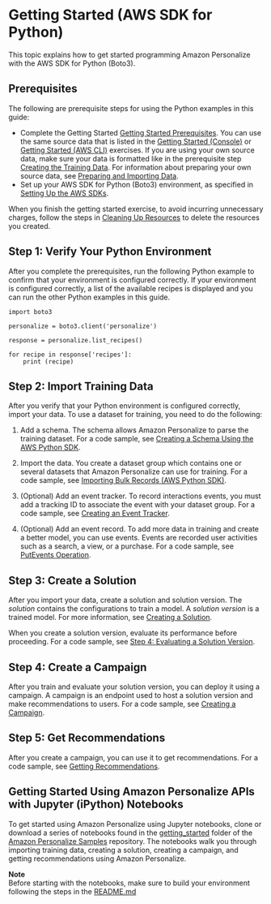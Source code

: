 # Getting Started \(AWS SDK for Python\)<a name="getting-started-python"></a>

This topic explains how to get started programming Amazon Personalize with the AWS SDK for Python \(Boto3\)\.

## Prerequisites<a name="gs-sdk-prerequisites"></a>

The following are prerequisite steps for using the Python examples in this guide:
+ Complete the Getting Started [Getting Started Prerequisites](gs-prerequisites.md)\. You can use the same source data that is listed in the [Getting Started \(Console\)](getting-started-console.md) or [Getting Started \(AWS CLI\)](getting-started-cli.md) exercises\. If you are using your own source data, make sure your data is formatted like in the prerequisite step [Creating the Training Data](gs-prerequisites.md#gs-upload-to-bucket)\. For information about preparing your own source data, see [Preparing and Importing Data](data-prep.md)\. 
+ Set up your AWS SDK for Python \(Boto3\) environment, as specified in [Setting Up the AWS SDKs](aws-personalize-set-up-sdks.md)\.

When you finish the getting started exercise, to avoid incurring unnecessary charges, follow the steps in [Cleaning Up Resources](gs-cleanup.md) to delete the resources you created\. 

## Step 1: Verify Your Python Environment<a name="gs-python-example"></a>

After you complete the prerequisites, run the following Python example to confirm that your environment is configured correctly\. If your environment is configured correctly, a list of the available recipes is displayed and you can run the other Python examples in this guide\. 

```
import boto3

personalize = boto3.client('personalize')

response = personalize.list_recipes()

for recipe in response['recipes']:
    print (recipe)
```

## Step 2: Import Training Data<a name="getting-started-python-import-dataset"></a>

After you verify that your Python environment is configured correctly, import your data\. To use a dataset for training, you need to do the following:

1. Add a schema\. The schema allows Amazon Personalize to parse the training dataset\. For a code sample, see [Creating a Schema Using the AWS Python SDK](how-it-works-dataset-schema.md#python-schema-ex)\.

1. Import the data\. You create a dataset group which contains one or several datasets that Amazon Personalize can use for training\. For a code sample, see [Importing Bulk Records \(AWS Python SDK\)](bulk-data-import-step.md#python-import-ex)\.

1. \(Optional\) Add an event tracker\. To record interactions events, you must add a tracking ID to associate the event with your dataset group\. For a code sample, see [Creating an Event Tracker](recording-events.md#event-get-tracker)\.

1. \(Optional\) Add an event record\. To add more data in training and create a better model, you can use events\. Events are recorded user activities such as a search, a view, or a purchase\. For a code sample, see [PutEvents Operation](recording-events.md#event-record-api)\.

## Step 3: Create a Solution<a name="getting-started-python-create-solution"></a>

After you import your data, create a solution and solution version\. The *solution* contains the configurations to train a model\. A *solution version* is a trained model\. For more information, see [Creating a Solution](training-deploying-solutions.md)\.

When you create a solution version, evaluate its performance before proceeding\. For a code sample, see [Step 4: Evaluating a Solution Version](working-with-training-metrics.md)\.

## Step 4: Create a Campaign<a name="getting-started-python-deploy-solution"></a>

After you train and evaluate your solution version, you can deploy it using a campaign\. A campaign is an endpoint used to host a solution version and make recommendations to users\. For a code sample, see [Creating a Campaign](campaigns.md)\.

## Step 5: Get Recommendations<a name="getting-started-python-get-recommendations"></a>

After you create a campaign, you can use it to get recommendations\. For a code sample, see [Getting Recommendations](getting-real-time-recommendations.md#recommendations)\.

## Getting Started Using Amazon Personalize APIs with Jupyter \(iPython\) Notebooks<a name="gs-jupyter-notebook"></a>

 To get started using Amazon Personalize using Jupyter notebooks, clone or download a series of notebooks found in the [getting\_started](https://github.com/aws-samples/amazon-personalize-samples/tree/master/getting_started) folder of the [Amazon Personalize Samples](https://github.com/aws-samples/amazon-personalize-samples) repository\. The notebooks walk you through importing training data, creating a solution, creating a campaign, and getting recommendations using Amazon Personalize\.

**Note**  
 Before starting with the notebooks, make sure to build your environment following the steps in the [README\.md](https://github.com/aws-samples/amazon-personalize-samples/blob/master/getting_started/README.md) 